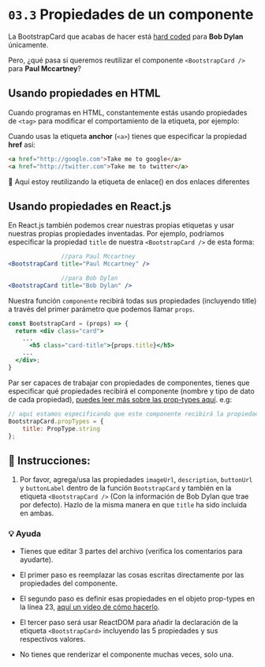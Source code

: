 # `03.3` Propiedades de un componente

La BootstrapCard que acabas de hacer está [hard coded](https://es.quora.com/Qu%C3%A9-significa-en-computacion-hard-coded) para **Bob Dylan** únicamente.

Pero, ¿qué pasa si queremos reutilizar el componente `<BootstrapCard />` para **Paul Mccartney**?

## Usando propiedades en HTML

Cuando programas en HTML, constantemente estás usando propiedades de `<tag>` para modificar el comportamiento de la etiqueta, por ejemplo:

Cuando usas la etiqueta **anchor** (`<a>`) tienes que especificar la propiedad **href** así:

```html
<a href="http://google.com">Take me to google</a>
<a href="http://twitter.com">Take me to twitter</a>
```

:mag_right: Aquí estoy reutilizando la etiqueta de enlace(<a>) en dos enlaces diferentes

## Usando propiedades en React.js

En React.js también podemos crear nuestras propias etiquetas y usar nuestras propias propiedades inventadas. Por ejemplo, podríamos especificar la propiedad `title` de nuestra `<BootstrapCard />` de esta forma:

```jsx
               //para Paul Mccartney
<BootstrapCard title="Paul Mccartney" />

               //para Bob Dylan
<BootstrapCard title="Bob Dylan" />
```

Nuestra función `componente` recibirá todas sus propiedades (incluyendo title) a través del primer parámetro que podemos llamar `props`.

```jsx
const BootstrapCard = (props) => {
  return <div class="card">
    ...
      <h5 class="card-title">{props.title}</h5>
    ...
  </div>;
}
```

Par ser capaces de trabajar con propiedades de componentes, tienes que especificar qué propiedades recibirá el componente (nombre y tipo de dato de cada propiedad), [puedes leer más sobre las prop-types aquí](https://reactjs.org/docs/typechecking-with-proptypes.html). e.g:

```js
// aquí estamos especificando que este componente recibirá la propiedad "title" y será un string.
BootstrapCard.propTypes = {
	title: PropType.string
};
```

## :pencil: Instrucciones:

1. Por favor, agrega/usa las propiedades `imageUrl`, `description`, `buttonUrl` y `buttonLabel` dentro de la función `BootstrapCard` y también en la etiqueta `<BootstrapCard />` (Con la información de Bob Dylan que trae por defecto). Hazlo de la misma manera en que `title` ha sido incluida en ambas.

### :bulb: Ayuda

- Tienes que editar 3 partes del archivo (verifica los comentarios para ayudarte).

- El primer paso es reemplazar las cosas escritas directamente por las propiedades del componente.

- El segundo paso es definir esas propiedades en el objeto prop-types en la línea 23, [aquí un video de cómo hacerlo](https://www.youtube.com/watch?v=oty7VGcXK44).

- El tercer paso será usar ReactDOM para añadir la declaración de la etiqueta `<BootstrapCard>` incluyendo las 5 propiedades y sus respectivos valores.

- No tienes que renderizar el componente muchas veces, solo una.
